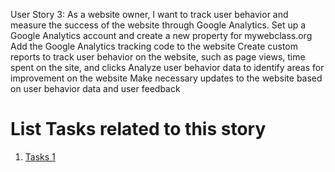User Story 3: As a website owner, I want to track user behavior and measure the success of the website through Google Analytics.
Set up a Google Analytics account and create a new property for mywebclass.org
Add the Google Analytics tracking code to the website
Create custom reports to track user behavior on the website, such as page views, time spent on the site, and clicks
Analyze user behavior data to identify areas for improvement on the website
Make necessary updates to the website based on user behavior data and user feedback


# List Tasks related to this story
1. [Tasks 1](../../../../../../documentation/templates/theme/initiatives/epics/stories/tasks/task_template.md)
